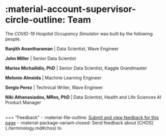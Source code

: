 # :material-account-supervisor-circle-outline: Team 

The *COVID-19 Hospital Occupancy Simulator* was built by the following people:

**Ranjith Anantharaman** | Data Scientist, Wave Engineer

**John Miller** | Senior Data Scientist 

**Marios Michailidis, PhD** | Senior Data Scientist, Kaggle Grandmaster

**Melonie Almeida** | Machine Learning Engineer

**Sergio Perez** | Technical Writer, Wave Engineer 

**Niki Athanasiadou, MRes, PhD** | Data Scientist, Health and Life Sciences AI Product Manager

 







<br>
=== "Feedback"
    - :material-file-outline: <a href="https://github.com/h2oai/h2o-health/issues/new?assignees=5675sp&labels=chos%2Fdocumentation&template=chos_documentation_feedback.md&title=%5BCHOS+DOCS%5D" target="_blank">Submit and view feedback for this page</a>
    - :material-package-variant-closed: Send feedback about [CHOS](./terminology.md#chos) to <niki.athanasiadou@h2o.ai>